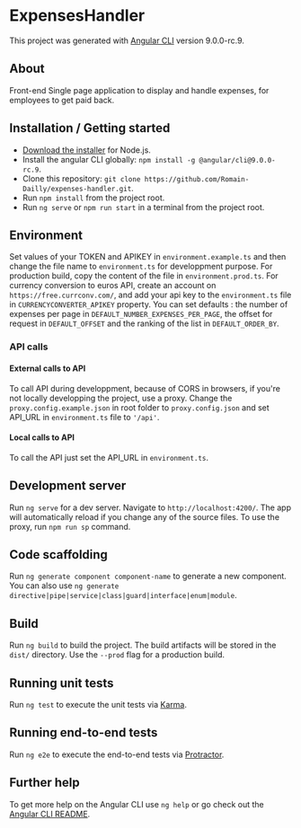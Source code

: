 # ExpensesHandler

This project was generated with [Angular CLI](https://github.com/angular/angular-cli) version 9.0.0-rc.9.

## About

Front-end Single page application to display and handle expenses, for employees to get paid back.

## Installation / Getting started

* [Download the installer](https://nodejs.org/) for Node.js.
* Install the angular CLI globally: `npm install -g @angular/cli@9.0.0-rc.9`.
* Clone this repository: `git clone https://github.com/Romain-Dailly/expenses-handler.git`.
* Run `npm install` from the project root.
* Run `ng serve` or `npm run start` in a terminal from the project root.

## Environment

Set values of your TOKEN and APIKEY in `environment.example.ts` and then change the file name to `environment.ts` for developpment purpose.
For production build, copy the content of the file in `environment.prod.ts`.
For currency conversion to euros API, create an account on `https://free.currconv.com/`, and add your api key to the `environment.ts` file in `CURRENCYCONVERTER_APIKEY` property.
You can set defaults : the number of expenses per page in `DEFAULT_NUMBER_EXPENSES_PER_PAGE`, the offset for request in `DEFAULT_OFFSET` and the ranking of the list in `DEFAULT_ORDER_BY`.

### API calls

#### External calls to API
To call API during developpment, because of CORS in browsers, if you're not locally developping the project, use a proxy.
Change the `proxy.config.example.json` in root folder to `proxy.config.json` and set API_URL in `environment.ts` file to `'/api'`.

#### Local calls to API
To call the API just set the API_URL in `environment.ts`.


## Development server

Run `ng serve` for a dev server. Navigate to `http://localhost:4200/`. The app will automatically reload if you change any of the source files.
To use the proxy, run `npm run sp` command.

## Code scaffolding

Run `ng generate component component-name` to generate a new component. You can also use `ng generate directive|pipe|service|class|guard|interface|enum|module`.

## Build

Run `ng build` to build the project. The build artifacts will be stored in the `dist/` directory. Use the `--prod` flag for a production build.

## Running unit tests

Run `ng test` to execute the unit tests via [Karma](https://karma-runner.github.io).

## Running end-to-end tests

Run `ng e2e` to execute the end-to-end tests via [Protractor](http://www.protractortest.org/).

## Further help

To get more help on the Angular CLI use `ng help` or go check out the [Angular CLI README](https://github.com/angular/angular-cli/blob/master/README.md).
